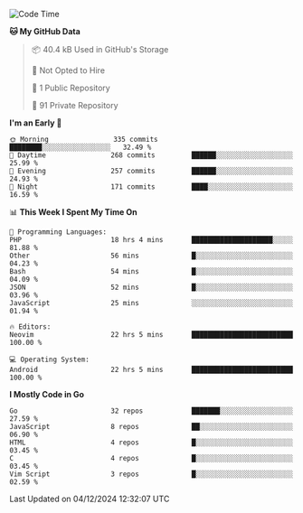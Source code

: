 
<!--START_SECTION:waka-->
![Code Time](http://img.shields.io/badge/Code%20Time-5%2C493%20hrs%2010%20mins-blue)

**🐱 My GitHub Data** 

> 📦 40.4 kB Used in GitHub's Storage 
 > 
> 🚫 Not Opted to Hire
 > 
> 📜 1 Public Repository 
 > 
> 🔑 91 Private Repository 
 > 
**I'm an Early 🐤** 

```text
🌞 Morning                335 commits         ████████░░░░░░░░░░░░░░░░░   32.49 % 
🌆 Daytime                268 commits         ██████░░░░░░░░░░░░░░░░░░░   25.99 % 
🌃 Evening                257 commits         ██████░░░░░░░░░░░░░░░░░░░   24.93 % 
🌙 Night                  171 commits         ████░░░░░░░░░░░░░░░░░░░░░   16.59 % 
```


📊 **This Week I Spent My Time On** 

```text
💬 Programming Languages: 
PHP                      18 hrs 4 mins       ████████████████████░░░░░   81.88 % 
Other                    56 mins             █░░░░░░░░░░░░░░░░░░░░░░░░   04.23 % 
Bash                     54 mins             █░░░░░░░░░░░░░░░░░░░░░░░░   04.09 % 
JSON                     52 mins             █░░░░░░░░░░░░░░░░░░░░░░░░   03.96 % 
JavaScript               25 mins             ░░░░░░░░░░░░░░░░░░░░░░░░░   01.94 % 

🔥 Editors: 
Neovim                   22 hrs 5 mins       █████████████████████████   100.00 % 

💻 Operating System: 
Android                  22 hrs 5 mins       █████████████████████████   100.00 % 
```

**I Mostly Code in Go** 

```text
Go                       32 repos            ███████░░░░░░░░░░░░░░░░░░   27.59 % 
JavaScript               8 repos             ██░░░░░░░░░░░░░░░░░░░░░░░   06.90 % 
HTML                     4 repos             █░░░░░░░░░░░░░░░░░░░░░░░░   03.45 % 
C                        4 repos             █░░░░░░░░░░░░░░░░░░░░░░░░   03.45 % 
Vim Script               3 repos             █░░░░░░░░░░░░░░░░░░░░░░░░   02.59 % 
```




 Last Updated on 04/12/2024 12:32:07 UTC
<!--END_SECTION:waka-->
